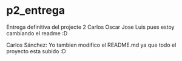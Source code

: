 # p2_entrega
Entrega definitiva del projecte 2 Carlos Oscar Jose Luis
pues estoy cambiando el readme :D

Carlos Sánchez: Yo tambien modifico el README.md ya que todo el proyecto esta subido :D